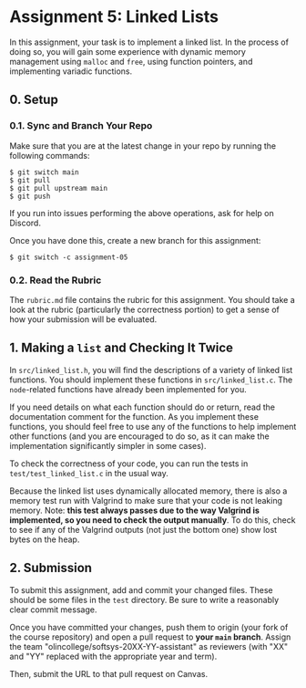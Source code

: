 # Assignment 5: Linked Lists

In this assignment, your task is to implement a linked list. In the process of doing so, you will gain some experience with dynamic memory management using `malloc` and `free`, using function pointers, and implementing variadic functions.

## 0. Setup

### 0.1. Sync and Branch Your Repo

Make sure that you are at the latest change in your repo by running the
following commands:

```
$ git switch main
$ git pull
$ git pull upstream main
$ git push
```

If you run into issues performing the above operations, ask for help on Discord.

Once you have done this, create a new branch for this assignment:

```
$ git switch -c assignment-05
```

### 0.2. Read the Rubric

The `rubric.md` file contains the rubric for this assignment. You should take a
look at the rubric (particularly the correctness portion) to get a sense of how
your submission will be evaluated.

## 1. Making a `list` and Checking It Twice

In `src/linked_list.h`, you will find the descriptions of a variety of linked list functions. You should implement these functions in `src/linked_list.c`. The `node`-related functions have already been implemented for you.

If you need details on what each function should do or return, read the documentation comment for the function. As you implement these functions, you should feel free to use any of the functions to help implement other functions (and you are encouraged to do so, as it can make the implementation significantly simpler in some cases).

To check the correctness of your code, you can run the tests in `test/test_linked_list.c` in the usual way.

Because the linked list uses dynamically allocated memory, there is also a memory test run with Valgrind to make sure that your code is not leaking memory. Note: **this test always passes due to the way Valgrind is implemented, so you need to check the output manually**. To do this, check to see if any of the Valgrind outputs (not just the bottom one) show lost bytes on the heap.

## 2. Submission

To submit this assignment, add and commit your changed files. These should be
some files in the `test` directory. Be sure to write a reasonably clear commit
message.

Once you have committed your changes, push them to origin (your fork of the
course repository) and open a pull request to **your `main` branch**. Assign the
team "olincollege/softsys-20XX-YY-assistant" as reviewers (with "XX" and "YY"
replaced with the appropriate year and term).

Then, submit the URL to that pull request on Canvas.

